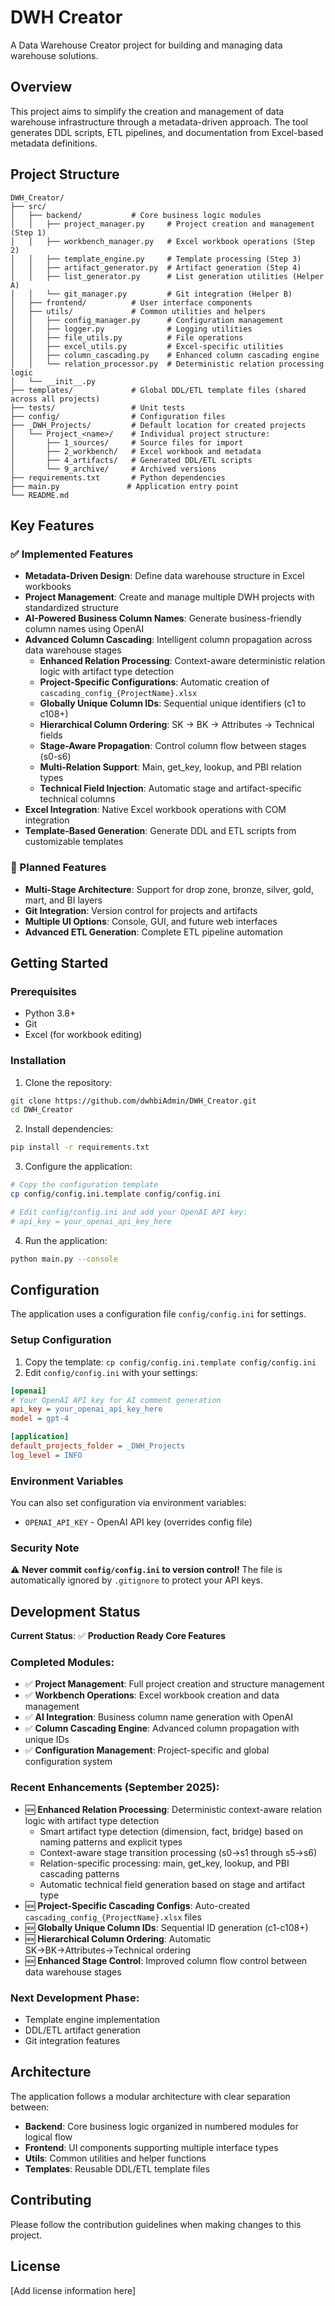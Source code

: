 # DWH Creator

A Data Warehouse Creator project for building and managing data warehouse solutions.

## Overview

This project aims to simplify the creation and management of data warehouse infrastructure through a metadata-driven approach. The tool generates DDL scripts, ETL pipelines, and documentation from Excel-based metadata definitions.

## Project Structure

```
DWH_Creator/
├── src/
│   ├── backend/           # Core business logic modules
│   │   ├── project_manager.py     # Project creation and management (Step 1)
│   │   ├── workbench_manager.py   # Excel workbook operations (Step 2) 
│   │   ├── template_engine.py     # Template processing (Step 3)
│   │   ├── artifact_generator.py  # Artifact generation (Step 4)
│   │   ├── list_generator.py      # List generation utilities (Helper A)
│   │   └── git_manager.py         # Git integration (Helper B)
│   ├── frontend/          # User interface components
│   ├── utils/             # Common utilities and helpers
│   │   ├── config_manager.py      # Configuration management
│   │   ├── logger.py              # Logging utilities
│   │   ├── file_utils.py          # File operations
│   │   ├── excel_utils.py         # Excel-specific utilities
│   │   ├── column_cascading.py    # Enhanced column cascading engine
│   │   └── relation_processor.py  # Deterministic relation processing logic
│   └── __init__.py
├── templates/             # Global DDL/ETL template files (shared across all projects)
├── tests/                 # Unit tests
├── config/                # Configuration files
├── _DWH_Projects/         # Default location for created projects
│   └── Project_<name>/    # Individual project structure:
│       ├── 1_sources/     # Source files for import
│       ├── 2_workbench/   # Excel workbook and metadata
│       ├── 4_artifacts/   # Generated DDL/ETL scripts
│       └── 9_archive/     # Archived versions
├── requirements.txt       # Python dependencies
├── main.py               # Application entry point
└── README.md
```

## Key Features

### ✅ Implemented Features

- **Metadata-Driven Design**: Define data warehouse structure in Excel workbooks
- **Project Management**: Create and manage multiple DWH projects with standardized structure
- **AI-Powered Business Column Names**: Generate business-friendly column names using OpenAI
- **Advanced Column Cascading**: Intelligent column propagation across data warehouse stages
  - **Enhanced Relation Processing**: Context-aware deterministic relation logic with artifact type detection
  - **Project-Specific Configurations**: Automatic creation of `cascading_config_{ProjectName}.xlsx`
  - **Globally Unique Column IDs**: Sequential unique identifiers (c1 to c108+)
  - **Hierarchical Column Ordering**: SK → BK → Attributes → Technical fields
  - **Stage-Aware Propagation**: Control column flow between stages (s0-s6)
  - **Multi-Relation Support**: Main, get_key, lookup, and PBI relation types
  - **Technical Field Injection**: Automatic stage and artifact-specific technical columns
- **Excel Integration**: Native Excel workbook operations with COM integration
- **Template-Based Generation**: Generate DDL and ETL scripts from customizable templates  

### 🚧 Planned Features

- **Multi-Stage Architecture**: Support for drop zone, bronze, silver, gold, mart, and BI layers
- **Git Integration**: Version control for projects and artifacts
- **Multiple UI Options**: Console, GUI, and future web interfaces
- **Advanced ETL Generation**: Complete ETL pipeline automation

## Getting Started

### Prerequisites

- Python 3.8+
- Git
- Excel (for workbook editing)

### Installation

1. Clone the repository:
```bash
git clone https://github.com/dwhbiAdmin/DWH_Creator.git
cd DWH_Creator
```

2. Install dependencies:
```bash
pip install -r requirements.txt
```

3. Configure the application:
```bash
# Copy the configuration template
cp config/config.ini.template config/config.ini

# Edit config/config.ini and add your OpenAI API key:
# api_key = your_openai_api_key_here
```

4. Run the application:
```bash
python main.py --console
```

## Configuration

The application uses a configuration file `config/config.ini` for settings. 

### Setup Configuration

1. Copy the template: `cp config/config.ini.template config/config.ini`
2. Edit `config/config.ini` with your settings:

```ini
[openai]
# Your OpenAI API key for AI comment generation
api_key = your_openai_api_key_here
model = gpt-4

[application]
default_projects_folder = _DWH_Projects
log_level = INFO
```

### Environment Variables

You can also set configuration via environment variables:
- `OPENAI_API_KEY` - OpenAI API key (overrides config file)

### Security Note

⚠️ **Never commit `config/config.ini` to version control!** 
The file is automatically ignored by `.gitignore` to protect your API keys.

## Development Status

**Current Status**: ✅ **Production Ready Core Features**

### Completed Modules:
- ✅ **Project Management**: Full project creation and structure management
- ✅ **Workbench Operations**: Excel workbook creation and data management  
- ✅ **AI Integration**: Business column name generation with OpenAI
- ✅ **Column Cascading Engine**: Advanced column propagation with unique IDs
- ✅ **Configuration Management**: Project-specific and global configuration system

### Recent Enhancements (September 2025):
- 🆕 **Enhanced Relation Processing**: Deterministic context-aware relation logic with artifact type detection
  - Smart artifact type detection (dimension, fact, bridge) based on naming patterns and explicit types
  - Context-aware stage transition processing (s0→s1 through s5→s6)
  - Relation-specific processing: main, get_key, lookup, and PBI cascading patterns
  - Automatic technical field generation based on stage and artifact type
- 🆕 **Project-Specific Cascading Configs**: Auto-created `cascading_config_{ProjectName}.xlsx` files
- 🆕 **Globally Unique Column IDs**: Sequential ID generation (c1-c108+) 
- 🆕 **Hierarchical Column Ordering**: Automatic SK→BK→Attributes→Technical ordering
- 🆕 **Enhanced Stage Control**: Improved column flow control between data warehouse stages

### Next Development Phase:
- Template engine implementation
- DDL/ETL artifact generation
- Git integration features

## Architecture

The application follows a modular architecture with clear separation between:

- **Backend**: Core business logic organized in numbered modules for logical flow
- **Frontend**: UI components supporting multiple interface types
- **Utils**: Common utilities and helper functions
- **Templates**: Reusable DDL/ETL template files

## Contributing

Please follow the contribution guidelines when making changes to this project.

## License

[Add license information here]
